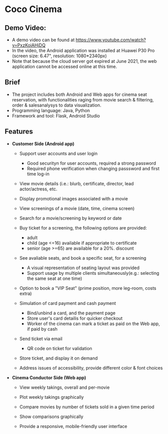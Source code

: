 # Coco Cinema  

## Demo Video:  
- A demo video can be found at https://www.youtube.com/watch?v=PxzKoiAHjDQ 
- In the video, the Android application was installed at Huawei P30 Pro (screen size: 6.47", resolution: 1080*2340px)
- Note that because the cloud server got expired at June 2021, the web application cannot be accessed online at this time.

## Brief
- The project includes both Android and Web apps for cinema seat reservation, with functionalities raging from movie search & filtering, order & salesanalysys to data visualization.
- Programming language: Java, Python
- Framework and tool: Flask, Android Studio

## Features

- **Customer Side (Android app)**
    - Support user accounts and user login
        - Good securityn for user accounts, required a strong password
        - Required phone verification when changing passsword and first time log-in
        
    - View movie details (i.e.: blurb, certificate, director, lead actor/actress, etc.
    
    - Display promotional images associated with a movie
    - View screenings of a movie (date, time, cinema screen)
    - Search for a movie/screening by keyword or date
    - Buy ticket for a screening, the following options are provided:
        - adult
        - child (age <=16) available if appropriate to certificate
        - senior (age >=65) are available for a 20%. discount
    - See avaliable seats, and book a specific seat, for a screening
        - A visual representation of seating layout was provided
        - Support usage by multiple clients simultaneously(e.g.: selecting the same seat at one time)
    - Option to book a "VIP Seat" (prime position, more leg-room, costs extra)
    - Simulation of card payment and cash payment
        - Bind/unbind a card, and the payment page
        - Store user's card detailis for quicker checkout
        - Worker of the cinema can mark a ticket as paid on the Web app, if paid by cash
    - Send ticket via email
        - QR code on ticket for validation
    - Store ticket, and display it on demand
    - Address issues of accessibility, provide different color & font choices
    
 - **Cinema Conductor Side (Web app)**
    - View weekly takings, overall and per-movie
   
    - Plot weekly takings graphically
    
    - Compare movies by number of tickets sold in a given time period
    
    - Show comparisons graphically
    
    - Provide a responsive, mobile-friendly user interface
 

